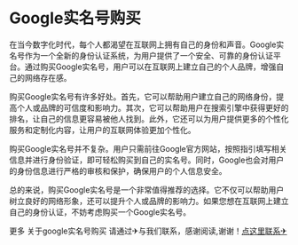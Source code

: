 # Google实名号购买

在当今数字化时代，每个人都渴望在互联网上拥有自己的身份和声音。Google实名号作为一个全新的身份认证系统，为用户提供了一个安全、可靠的身份认证平台。通过购买Google实名号，用户可以在互联网上建立自己的个人品牌，增强自己的网络存在感。

购买Google实名号有许多好处。首先，它可以帮助用户建立自己的网络身份，提高个人或品牌的可信度和影响力。其次，它可以帮助用户在搜索引擎中获得更好的排名，让自己的信息更容易被他人找到。此外，它还可以为用户提供更多的个性化服务和定制化内容，让用户的互联网体验更加个性化。

购买Google实名号并不复杂。用户只需前往Google官方网站，按照指引填写相关信息并进行身份验证，即可轻松购买到自己的实名号。同时，Google也会对用户的身份信息进行严格的审核和保护，确保用户的个人信息安全。

总的来说，购买Google实名号是一个非常值得推荐的选择。它不仅可以帮助用户树立良好的网络形象，还可以提升个人或品牌的影响力。如果您想在互联网上建立自己的身份认证，不妨考虑购买一个Google实名号。

更多 关于google实名号购买 请通过✈与我们联系，感谢阅读,谢谢！[点这里联系✈](https://w.k02.cc)